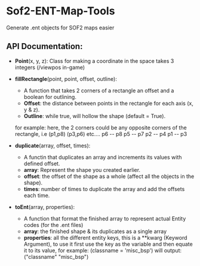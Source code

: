 # Sof2-ENT-Map-Tools
Generate .ent objects for SOF2 maps easier

## API Documentation:
- **Point**(x, y, z):
  Class for making a coordinate in the space takes 3 integers (/viewpos in-game)

- **fillRectangle**(point, point, offset, outline):
  * A function that takes 2 corners of a rectangle an offset and a boolean for outlining.
  * **Offset**: the distance between points in the rectangle for each axis (x, y & z).
  * **Outline**: while true, will hollow the shape (default = True).
    
  for example:
    here, the 2 corners could be any opposite corners of the rectangle, i.e (p1,p8) (p3,p6) etc....
    p6 -- p8
    p5 -- p7
    p2 -- p4
    p1 -- p3
    
 - **duplicate**(array, offset, times):
    * A functin that duplicates an array and increments its values with defined offset.
    * **array**: Represent the shape you created earlier.
    * **offset**: the offset of the shape as a whole (affect all the objects in the shape).
    * **times**: number of times to duplicate the array and add the offsets each time.
  
  
 - **toEnt**(array, properties):
    * A function that format the finished array to represent actual Entity codes (for the .ent files)
    * **array**: the finished shape & its duplicates as a single array
    * **properties**: all the different entity keys, this is a \**kwarg (Keyword Argument), to use it first use the key as the variable and then equate it to its value, for example: (classname = 'misc_bsp') will output: ("classname" "misc_bsp")
